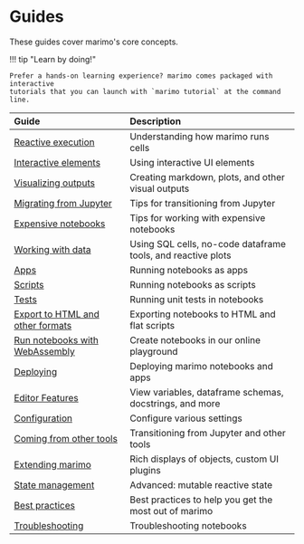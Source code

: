 # Guides

These guides cover marimo's core concepts.

!!! tip "Learn by doing!"

    Prefer a hands-on learning experience? marimo comes packaged with interactive
    tutorials that you can launch with `marimo tutorial` at the command line.

| Guide                                                | Description                                                  |
| :--------------------------------------------------- | :----------------------------------------------------------- |
| [Reactive execution](reactivity.md)                  | Understanding how marimo runs cells                          |
| [Interactive elements](interactivity.md)             | Using interactive UI elements                                |
| [Visualizing outputs](outputs.md)                    | Creating markdown, plots, and other visual outputs           |
| [Migrating from Jupyter](coming_from/jupyter.md)     | Tips for transitioning from Jupyter                          |
| [Expensive notebooks](expensive_notebooks.md)        | Tips for working with expensive notebooks                    |
| [Working with data](working_with_data/index.md)      | Using SQL cells, no-code dataframe tools, and reactive plots |
| [Apps](apps.md)                                      | Running notebooks as apps                                    |
| [Scripts](scripts.md)                                | Running notebooks as scripts                                 |
| [Tests](tests.md)                                    | Running unit tests in notebooks                              |
| [Export to HTML and other formats](exporting.md)     | Exporting notebooks to HTML and flat scripts                 |
| [Run notebooks with WebAssembly](wasm.md)            | Create notebooks in our online playground                    |
| [Deploying](deploying/index.md)                      | Deploying marimo notebooks and apps                          |
| [Editor Features](editor_features/index.md)          | View variables, dataframe schemas, docstrings, and more      |
| [Configuration](configuration/index.md)              | Configure various settings                                   |
| [Coming from other tools](coming_from/index.md)      | Transitioning from Jupyter and other tools                   |
| [Extending marimo](integrating_with_marimo/index.md) | Rich displays of objects, custom UI plugins                  |
| [State management](state.md)                         | Advanced: mutable reactive state                             |
| [Best practices](best_practices.md)                  | Best practices to help you get the most out of marimo        |
| [Troubleshooting](troubleshooting.md)                | Troubleshooting notebooks                                    |
